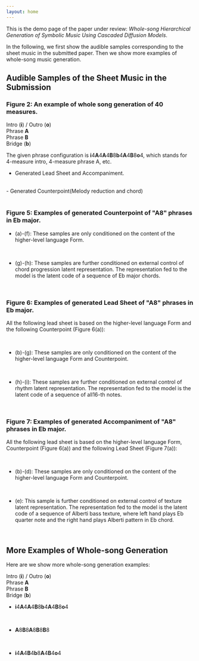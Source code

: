 ```yaml
---
layout: home
---
```

<head>
    <link rel="stylesheet" href="styles.css">
</head>

<!-- <hr color="#E8E8E8"> -->
<!-- <br> -->

This is the demo page of the paper under review: <i>Whole-song Hierarchical Generation of Symbolic Music Using Cascaded Diffusion Models</i>.

In the following, we first show the audible samples corresponding to the sheet music in the submitted paper. Then we show more examples of whole-song music generation.

## Audible Samples of the Sheet Music in the Submission

### Figure 2: An example of whole song generation of 40 measures.

 <!-- Color Legend -->
<div class="legend">
  <div class="legend-item">
    <div class="color-box" style="background-color: #efefef;"></div>
    <span>Intro (<b>i</b>) / Outro (<b>o</b>)</span>
  </div>
  <div class="legend-item">
    <div class="color-box" style="background-color: #faf5eb;"></div>
    <span>Phrase <b>A</b></span>
  </div>
  <div class="legend-item">
    <div class="color-box" style="background-color: #faedf7;"></div>
    <span>Phrase <b>B</b></span>
  </div>
  <div class="legend-item">
    <div class="color-box" style="background-color: #ebeffa;"></div>
    <span>Bridge (<b>b</b>)</span>
  </div>
</div>

The given phrase configuration is **i**4**A**4**A**4**B**8**b**4**A**4**B**8**o**4, which stands for 4-measure intro, 4-measure phrase A, etc.

- Generated Lead Sheet and Accompaniment.
<section id="type1">
    <midi-player src="/media/fig2_melacc.mid" sound-font visualizer="#Vis-fig2-melacc"> </midi-player>
    <midi-visualizer src="/media/fig2_melacc.mid" type="piano-roll" id="Vis-fig2-melacc"> </midi-visualizer>
    <br>
</section>
- Generated Counterpoint(Melody reduction and chord)
<section id="type1">
    <midi-player src="/media/fig2_cp.mid" sound-font visualizer="#Vis-fig2-cp"> </midi-player>
    <midi-visualizer src="/media/fig2_cp.mid" type="piano-roll" id="Vis-fig2-cp"> </midi-visualizer>
</section>
<br>

### Figure 5: Examples of generated Counterpoint of "A8" phrases in Eb major.

- (a)-(f): These samples are only conditioned on the content of the higher-level language Form.
<section id="fig5">
    <midi-player src="/media/fig5_a.mid" sound-font visualizer="#Vis-fig5-0"> </midi-player>
    <midi-player src="/media/fig5_b.mid" sound-font visualizer="#Vis-fig5-0"> </midi-player>
    <midi-player src="/media/fig5_c.mid" sound-font visualizer="#Vis-fig5-0"> </midi-player>
    <midi-player src="/media/fig5_d.mid" sound-font visualizer="#Vis-fig5-0"> </midi-player>
    <midi-player src="/media/fig5_e.mid" sound-font visualizer="#Vis-fig5-0"> </midi-player>
    <midi-player src="/media/fig5_f.mid" sound-font visualizer="#Vis-fig5-0"> </midi-player>
    <midi-visualizer type="piano-roll" id="Vis-fig5-0"> </midi-visualizer>
    <br>
</section>

- (g)-(h): These samples are further conditioned on external control of chord progression latent representation. The representation fed to the model is the latent code of a sequence of Eb major chords.
<section id="fig5">
    <midi-player src="/media/fig5_g.mid" sound-font visualizer="#Vis-fig5-1"> </midi-player>
    <midi-player src="/media/fig5_h.mid" sound-font visualizer="#Vis-fig5-1"> </midi-player>
    <midi-visualizer type="piano-roll" id="Vis-fig5-1"> </midi-visualizer>
</section>
<br>

### Figure 6: Examples of generated Lead Sheet of "A8" phrases in Eb major.

All the following lead sheet is based on the higher-level language Form and the following Counterpoint (Figure 6(a)):
<section id="fig6">
    <midi-player src="/media/fig6_a.mid" sound-font visualizer="#Vis-fig6-a"> </midi-player>
    <midi-visualizer src="/media/fig6_a.mid" type="piano-roll" id="Vis-fig6-a"> </midi-visualizer>
    <br>
</section>

- (b)-(g): These samples are only conditioned on the content of the higher-level language Form and Counterpoint.
<section id="fig6">
    <midi-player src="/media/fig6_b.mid" sound-font visualizer="#Vis-fig6-0"> </midi-player>
    <midi-player src="/media/fig6_c.mid" sound-font visualizer="#Vis-fig6-0"> </midi-player>
    <midi-player src="/media/fig6_d.mid" sound-font visualizer="#Vis-fig6-0"> </midi-player>
    <midi-player src="/media/fig6_e.mid" sound-font visualizer="#Vis-fig6-0"> </midi-player>
    <midi-player src="/media/fig6_f.mid" sound-font visualizer="#Vis-fig6-0"> </midi-player>
    <midi-player src="/media/fig6_g.mid" sound-font visualizer="#Vis-fig6-0"> </midi-player>
    <midi-visualizer type="piano-roll" id="Vis-fig6-0"> </midi-visualizer>
    <br>
</section>

- (h)-(i): These samples are further conditioned on external control of rhythm latent representation. The representation fed to the model is the latent code of a sequence of all16-th notes.
<section id="fig6">
    <midi-player src="/media/fig6_h.mid" sound-font visualizer="#Vis-fig6-1"> </midi-player>
    <midi-player src="/media/fig6_i.mid" sound-font visualizer="#Vis-fig6-1"> </midi-player>
    <midi-visualizer type="piano-roll" id="Vis-fig6-1"> </midi-visualizer>
</section>
<br>

### Figure 7: Examples of generated Accompaniment of "A8" phrases in Eb major.

All the following lead sheet is based on the higher-level language Form, Counterpoint (Figure 6(a)) and the following Lead Sheet (Figure 7(a)):
<section>
    <midi-player src="/media/fig7_a.mid" sound-font visualizer="#Vis-fig7-a"> </midi-player>
    <midi-visualizer src="/media/fig7_a.mid" type="piano-roll" id="Vis-fig7-a"> </midi-visualizer>
    <br>
</section>

- (b)-(d): These samples are only conditioned on the content of the higher-level language Form and Counterpoint.
<section id="acc">
    <midi-player src="/media/fig7_b.mid" sound-font visualizer="#Vis-fig7-0"> </midi-player>
    <midi-player src="/media/fig7_c.mid" sound-font visualizer="#Vis-fig7-0"> </midi-player>
    <midi-player src="/media/fig7_d.mid" sound-font visualizer="#Vis-fig7-0"> </midi-player>
    <midi-visualizer type="piano-roll" id="Vis-fig7-0"> </midi-visualizer>
    <br>
</section>

- (e): This sample is further conditioned on external control of texture latent representation. The representation fed to the model is the latent code of a sequence of Alberti bass texture, where left hand plays Eb quarter note and the right hand plays Alberti pattern in Eb chord.
<section id="acc">
    <midi-player src="/media/fig7_e.mid" sound-font visualizer="#Vis-fig7-1"> </midi-player>
    <midi-visualizer type="piano-roll" id="Vis-fig7-1"> </midi-visualizer>
</section>
<br>

## More Examples of Whole-song Generation

Here are we show more whole-song generation examples:

 <!-- Color Legend -->
<div class="legend">
  <div class="legend-item">
    <div class="color-box" style="background-color: #efefef;"></div>
    <span>Intro (<b>i</b>) / Outro (<b>o</b>)</span>
  </div>
  <div class="legend-item">
    <div class="color-box" style="background-color: #faf5eb;"></div>
    <span>Phrase <b>A</b></span>
  </div>
  <div class="legend-item">
    <div class="color-box" style="background-color: #faedf7;"></div>
    <span>Phrase <b>B</b></span>
  </div>
  <div class="legend-item">
    <div class="color-box" style="background-color: #ebeffa;"></div>
    <span>Bridge (<b>b</b>)</span>
  </div>
</div>

- **i**4**A**4**A**4**B**8**b**4**A**4**B**8**o**4
<section id="type1">
    <midi-player src="/media/more1_0.mid" sound-font visualizer="#Vis-more1"> </midi-player>
    <midi-player src="/media/more1_1.mid" sound-font visualizer="#Vis-more1"> </midi-player>
    <midi-visualizer type="piano-roll" id="Vis-more1"> </midi-visualizer>
    <br>
</section>

- **A**8**B**8**A**8**B**8**B**8
<section id="type2">
    <midi-player src="/media/more2_0.mid" sound-font visualizer="#Vis-more2"> </midi-player>
    <midi-player src="/media/more2_1.mid" sound-font visualizer="#Vis-more2"> </midi-player>
    <midi-visualizer type="piano-roll" id="Vis-more2"> </midi-visualizer>
    <br>
</section>

- **i**4**A**4**B**4**b**8**A**4**B**4**o**4
<section id="type3">
    <midi-player src="/media/more3_0.mid" sound-font visualizer="#Vis-more3"> </midi-player>
    <midi-player src="/media/more3_1.mid" sound-font visualizer="#Vis-more3"> </midi-player>
    <midi-visualizer type="piano-roll" id="Vis-more3"> </midi-visualizer>
</section>



<script
    src="https://cdn.jsdelivr.net/combine/npm/tone@14.7.58,npm/@magenta/music@1.23.1/es6/core.js,npm/focus-visible@5,npm/html-midi-player@1.5.0"></script>

<!-- Thanks <a href="https://cifkao.github.io/html-midi-player/">html-midi-player</a> for the excellent MIDI visualization. -->

